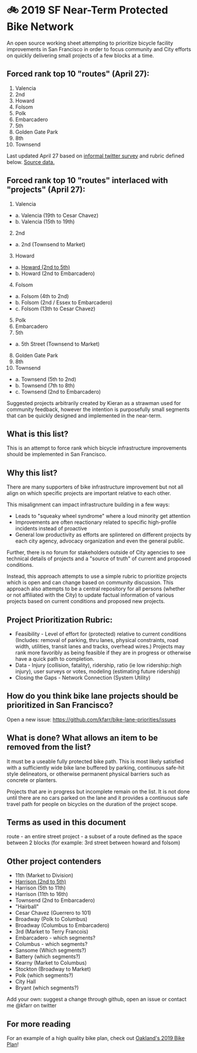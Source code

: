 # 🚲 2019 SF Near-Term Protected Bike Network
An open source working sheet attempting to prioritize bicycle facility improvements in San Francisco in order to focus community and City efforts on quickly delivering small projects of a few blocks at a time.

## Forced rank top 10 "routes" (April 27):
1. Valencia
2. 2nd
3. Howard
4. Folsom
5. Polk
6. Embarcadero
7. 5th
8. Golden Gate Park
9. 8th
10. Townsend

Last updated April 27 based on [informal twitter survey](https://twitter.com/kfarr/status/1113189980275245056) and rubric defined below. [Source data.](https://docs.google.com/spreadsheets/d/1DU1aKr5Ow7ywOJoXCLVYoEESQD2hKLyPETXL0_bvVk0/edit)

## Forced rank top 10 "routes" interlaced with "projects" (April 27):
1. Valencia
- a. Valencia (19th to Cesar Chavez)
- b. Valencia (15th to 19th)
2. 2nd
- a. 2nd (Townsend to Market)
3. Howard
- a. [Howard (2nd to 5th)](https://github.com/kfarr/bike-lane-priorities/tree/master/howard-2nd-to-5th)
- b. Howard (2nd to Embarcadero)
4. Folsom
- a. Folsom (4th to 2nd)
- b. Folsom (2nd / Essex to Embarcadero)
- c. Folsom (13th to Cesar Chavez)
5. Polk
6. Embarcadero
7. 5th
- a. 5th Street (Townsend to Market)
8. Golden Gate Park
9. 8th
10. Townsend
- a. Townsend (5th to 2nd)
- b. Townsend (7th to 8th)
- c. Townsend (2nd to Embarcadero)

Suggested projects arbitrarily created by Kieran as a strawman used for community feedback, however the intention is purposefully small segments that can be quickly designed and implemented in the near-term.

## What is this list?
This is an attempt to force rank which bicycle infrastructure improvements should be implemented in San Francisco.

## Why this list?
There are many supporters of bike infrastructure improvement but not all align on which specific projects are important relative to each other.

This misalignment can impact infrastructure building in a few ways:
- Leads to "squeaky wheel syndrome" where a loud minority get attention
- Improvements are often reactionary related to specific high-profile incidents instead of proactive
- General low productivity as efforts are splintered on different projects by each city agency, advocacy organization and even the general public.

Further, there is no forum for stakeholders outside of City agencies to see technical details of projects and a "source of truth" of current and proposed conditions.

Instead, this approach attempts to use a simple rubric to prioritize projects which is open and can change based on community discussion. This approach also attempts to be a central repository for all persons (whether or not affiliated with the City) to update factual information of various projects based on current conditions and proposed new projects.

## Project Prioritization Rubric:
* Feasibility - Level of effort for (protected) relative to current conditions (Includes: removal of parking, thru lanes, physical constraints, road width, utilities, transit lanes and tracks, overhead wires.) Projects may rank more favoribly as being feasible if they are in progress or otherwise have a quick path to completion. 
* Data - Injury (collision, fatality), ridership, ratio (ie low ridership::high injury), user surveys or votes, modeling (estimating future ridership)
* Closing the Gaps - Network Connection (System Utility)

## How do you think bike lane projects should be prioritized in San Francisco?
Open a new issue: https://github.com/kfarr/bike-lane-priorities/issues

## What is done? What allows an item to be removed from the list?
It must be a useable fully protected bike path. This is most likely satisfied with a sufficiently wide bike lane buffered by parking, continuous safe-hit style delineators, or otherwise permanent physical barriers such as concrete or planters.

Projects that are in progress but incomplete remain on the list. It is not done until there are no cars parked on the lane and it provides a continuous safe travel path for people on bicycles on the duration of the project scope.

## Terms as used in this document
route - an entire street
project - a subset of a route defined as the space between 2 blocks (for example: 3rd street between howard and folsom)

## Other project contenders
- 11th (Market to Division)
- [Harrison (2nd to 5th)](https://github.com/kfarr/bike-lane-priorities/tree/master/harrison-2nd-to-5th)
- Harrison (5th to 11th)
- Harrison (11th to 16th)
- Townsend (2nd to Embarcadero)
- "Hairball"
- Cesar Chavez (Guerrero to 101)
- Broadway (Polk to Columbus)
- Broadway (Columbus to Embarcadero)
- 3rd (Market to Terry Francois)
- Embarcadero - which segments?
- Columbus - which segments?
- Sansome (Which segments?)
- Battery (which segments?)
- Kearny (Market to Columbus)
- Stockton (Broadway to Market)
- Polk (which segments?)
- City Hall
- Bryant (which segments?)

Add your own: suggest a change through github, open an issue or contact me @kfarr on twitter

## For more reading
For an example of a high quality bike plan, check out [Oakland's 2019 Bike Plan](https://www.letsbikeoakland.com/draft-plan/#/)!
